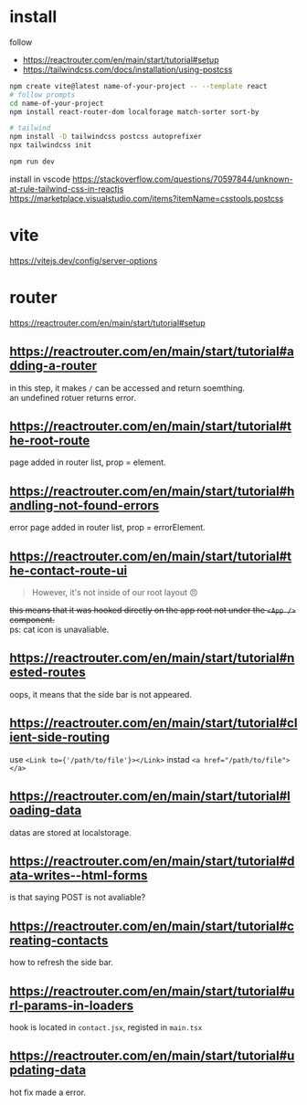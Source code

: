 # install
follow
- https://reactrouter.com/en/main/start/tutorial#setup
- https://tailwindcss.com/docs/installation/using-postcss

```sh
npm create vite@latest name-of-your-project -- --template react
# follow prompts
cd name-of-your-project
npm install react-router-dom localforage match-sorter sort-by

# tailwind
npm install -D tailwindcss postcss autoprefixer
npx tailwindcss init

npm run dev
```

install in vscode 
https://stackoverflow.com/questions/70597844/unknown-at-rule-tailwind-css-in-reactjs  
https://marketplace.visualstudio.com/items?itemName=csstools.postcss  

# vite
https://vitejs.dev/config/server-options  

# router
https://reactrouter.com/en/main/start/tutorial#setup

## https://reactrouter.com/en/main/start/tutorial#adding-a-router 
in this step, it makes `/` can be accessed and return soemthing.  
an undefined rotuer returns error.

## https://reactrouter.com/en/main/start/tutorial#the-root-route
page added in router list, prop = element.

## https://reactrouter.com/en/main/start/tutorial#handling-not-found-errors
error page added in router list, prop = errorElement.

## https://reactrouter.com/en/main/start/tutorial#the-contact-route-ui
> However, it's not inside of our root layout 😠

~~this means that it was hooked directly on the app root not under the `<App />` component.~~  
ps: cat icon is unavaliable.

## https://reactrouter.com/en/main/start/tutorial#nested-routes
oops, it means that the side bar is not appeared.  

## https://reactrouter.com/en/main/start/tutorial#client-side-routing
use `<Link to={'/path/to/file'}></Link>` instad `<a href="/path/to/file"></a>`

## https://reactrouter.com/en/main/start/tutorial#loading-data
datas are stored at localstorage.

## https://reactrouter.com/en/main/start/tutorial#data-writes--html-forms
is that saying POST is not avaliable?

## https://reactrouter.com/en/main/start/tutorial#creating-contacts
how to refresh the side bar.

## https://reactrouter.com/en/main/start/tutorial#url-params-in-loaders
hook is located in `contact.jsx`, registed in `main.tsx`

## https://reactrouter.com/en/main/start/tutorial#updating-data
hot fix made a error. 
